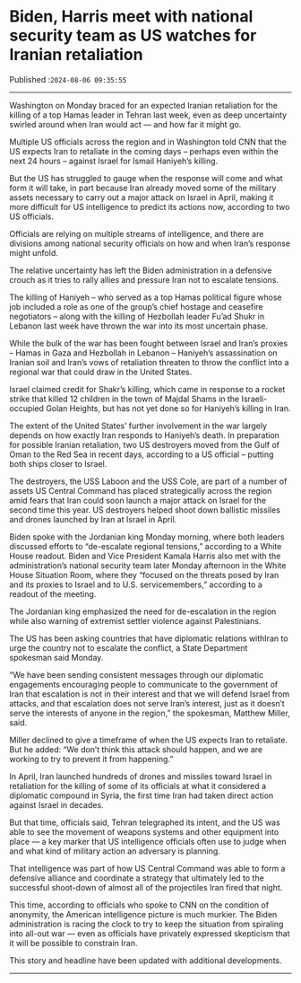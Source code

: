 # Biden, Harris meet with national security team as US watches for Iranian retaliation

Published :`2024-08-06 09:35:55`

---

Washington on Monday braced for an expected Iranian retaliation for the killing of a top Hamas leader in Tehran last week, even as deep uncertainty swirled around when Iran would act — and how far it might go.

Multiple US officials across the region and in Washington told CNN that the US expects Iran to retaliate in the coming days – perhaps even within the next 24 hours – against Israel for Ismail Haniyeh’s killing.

But the US has struggled to gauge when the response will come and what form it will take, in part because Iran already moved some of the military assets necessary to carry out a major attack on Israel in April, making it more difficult for US intelligence to predict its actions now, according to two US officials.

Officials are relying on multiple streams of intelligence, and there are divisions among national security officials on how and when Iran’s response might unfold.

The relative uncertainty has left the Biden administration in a defensive crouch as it tries to rally allies and pressure Iran not to escalate tensions.

The killing of Haniyeh – who served as a top Hamas political figure whose job included a role as one of the group’s chief hostage and ceasefire negotiators – along with the killing of Hezbollah leader Fu’ad Shukr in Lebanon last week have thrown the war into its most uncertain phase.

While the bulk of the war has been fought between Israel and Iran’s proxies – Hamas in Gaza and Hezbollah in Lebanon – Haniyeh’s assassination on Iranian soil and Iran’s vows of retaliation threaten to throw the conflict into a regional war that could draw in the United States.

Israel claimed credit for Shakr’s killing, which came in response to a rocket strike that killed 12 children in the town of Majdal Shams in the Israeli-occupied Golan Heights, but has not yet done so for Haniyeh’s killing in Iran.

The extent of the United States’ further involvement in the war largely depends on how exactly Iran responds to Haniyeh’s death. In preparation for possible Iranian retaliation, two US destroyers moved from the Gulf of Oman to the Red Sea in recent days, according to a US official – putting both ships closer to Israel.

The destroyers, the USS Laboon and the USS Cole, are part of a number of assets US Central Command has placed strategically across the region amid fears that Iran could soon launch a major attack on Israel for the second time this year. US destroyers helped shoot down ballistic missiles and drones launched by Iran at Israel in April.

Biden spoke with the Jordanian king Monday morning, where both leaders discussed efforts to “de-escalate regional tensions,” according to a White House readout. Biden and Vice President Kamala Harris also met with the administration’s national security team later Monday afternoon in the White House Situation Room, where they “focused on the threats posed by Iran and its proxies to Israel and to U.S. servicemembers,” according to a readout of the meeting.

The Jordanian king emphasized the need for de-escalation in the region while also warning of extremist settler violence against Palestinians.

The US has been asking countries that have diplomatic relations withIran to urge the country not to escalate the conflict, a State Department spokesman said Monday.

“We have been sending consistent messages through our diplomatic engagements encouraging people to communicate to the government of Iran that escalation is not in their interest and that we will defend Israel from attacks, and that escalation does not serve Iran’s interest, just as it doesn’t serve the interests of anyone in the region,” the spokesman, Matthew Miller, said.

Miller declined to give a timeframe of when the US expects Iran to retaliate. But he added: “We don’t think this attack should happen, and we are working to try to prevent it from happening.”

In April, Iran launched hundreds of drones and missiles toward Israel in retaliation for the killing of some of its officials at what it considered a diplomatic compound in Syria, the first time Iran had taken direct action against Israel in decades.

But that time, officials said, Tehran telegraphed its intent, and the US was able to see the movement of weapons systems and other equipment into place — a key marker that US intelligence officials often use to judge when and what kind of military action an adversary is planning.

That intelligence was part of how US Central Command was able to form a defensive alliance and coordinate a strategy that ultimately led to the successful shoot-down of almost all of the projectiles Iran fired that night.

This time, according to officials who spoke to CNN on the condition of anonymity, the American intelligence picture is much murkier. The Biden administration is racing the clock to try to keep the situation from spiraling into all-out war — even as officials have privately expressed skepticism that it will be possible to constrain Iran.

This story and headline have been updated with additional developments.

---

